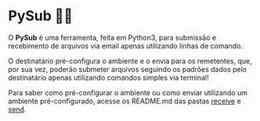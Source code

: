 # PySub 📨🐍

O **PySub** é uma ferramenta, feita em Python3, para submissão e recebimento de arquivos via email apenas utilizando linhas de comando.

O destinatário pré-configura o ambiente e o envia para os remetentes, que, por sua vez, poderão submeter arquivos seguindo os padrões dados pelo destinatário apenas utilizando comandos simples via terminal!

Para saber como pré-configurar o ambiente ou como enviar utilizando um ambiente pré-configurado, acesse os README.md das pastas [receive](./receive) e [send](./send).
